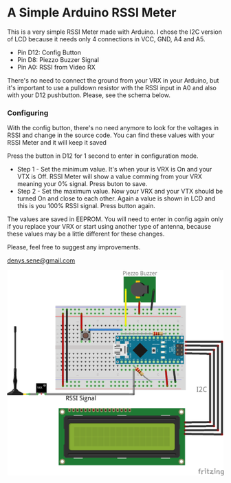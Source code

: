 # A Simple Arduino RSSI Meter

This is a very simple RSSI Meter made with Arduino.
I chose the I2C version of LCD because it needs only 4 connections in VCC, GND, A4 and A5.

* Pin D12: Config Button
* Pin D8: Piezzo Buzzer Signal
* Pin A0: RSSI from Video RX

There's no need to connect the ground from your VRX in your Arduino, but it's important to use a pulldown resistor with the RSSI input in A0 and also with your D12 pushbutton.
Please, see the schema below.

<h3>Configuring</h3>

With the config button, there's no need anymore to look for the voltages in RSSI and change in the source code. You can find these values with your RSSI Meter and it will keep it saved

Press the button in D12 for 1 second to enter in configuration mode.
- Step 1 - Set the minimum value. It's when your is VRX is On and your VTX is Off. RSSI Meter will show a value comming from your VRX meaning your 0% signal. Press buton to save.
- Step 2 - Set the maximum value. Now your VRX and your VTX should be turned On and close to each other. Again a value is shown in LCD and this is you 100% RSSI signal. Press button again.

The values are saved in EEPROM. You will need to enter in config again only if you replace your VRX or start using another type of antenna, because these values may be a little different for these changes.

Please, feel free to suggest any improvements.

denys.sene@gmail.com
<p>
<img src="ArduinoRSSIMeter_bb.png">
</p>